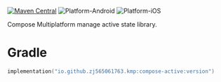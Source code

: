 [![Maven Central](https://img.shields.io/maven-central/v/io.github.zj565061763.kmp/compose-active)](https://central.sonatype.com/search?q=g:io.github.zj565061763.kmp+compose-active)
![Platform-Android](https://img.shields.io/badge/Platform-Android-brightgreen)
![Platform-iOS](https://img.shields.io/badge/Platform-iOS-brightgreen)

Compose Multiplatform manage active state library.

# Gradle

```kotlin
implementation("io.github.zj565061763.kmp:compose-active:version")
```